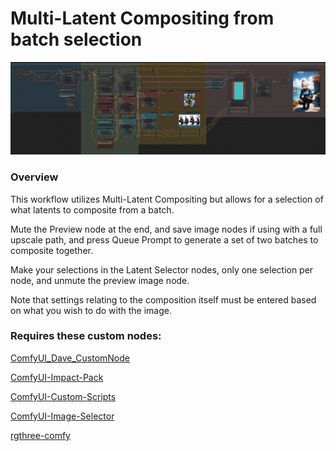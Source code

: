 # Multi-Latent Compositing from batch selection

![workflow image](https://raw.githubusercontent.com/cathodeDreams/ComfyUI-Workflows/main/Multi-Latent%20Compositing%20from%20batches/compositing.png)

### Overview

This workflow utilizes Multi-Latent Compositing but allows for a selection of what latents to composite from a batch. 

Mute the Preview node at the end, and save image nodes if using with a full upscale path, and press Queue Prompt to generate a set of two batches to composite together. 

Make your selections in the Latent Selector nodes, only one selection per node, and unmute the preview image node.

Note that settings relating to the composition itself must be entered based on what you wish to do with the image.

### Requires these custom nodes:

[ComfyUI_Dave_CustomNode](https://github.com/Davemane42/ComfyUI_Dave_CustomNode)

[ComfyUI-Impact-Pack](https://github.com/ltdrdata/ComfyUI-Impact-Pack)

[ComfyUI-Custom-Scripts](https://github.com/pythongosssss/ComfyUI-Custom-Scripts)

[ComfyUI-Image-Selector](https://github.com/SLAPaper/ComfyUI-Image-Selector)

[rgthree-comfy](https://github.com/rgthree/rgthree-comfy)